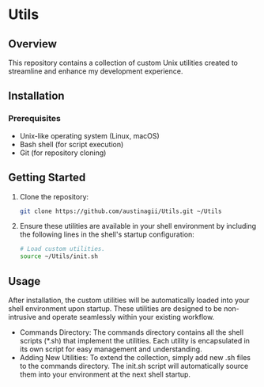 # Utils

## Overview

This repository contains a collection of custom Unix utilities created to streamline and enhance my development experience. 

## Installation

### Prerequisites

- Unix-like operating system (Linux, macOS)
- Bash shell (for script execution)
- Git (for repository cloning)

## Getting Started

1. Clone the repository:
   ```sh
   git clone https://github.com/austinagii/Utils.git ~/Utils
   ```
2. Ensure these utilities are available in your shell environment by including the following lines in the shell's startup configuration:
   ```sh
   # Load custom utilities.
   source ~/Utils/init.sh
   ```

## Usage

After installation, the custom utilities will be automatically loaded into your shell environment upon startup. These utilities are designed to be non-intrusive and operate seamlessly within your existing workflow.

- Commands Directory: The commands directory contains all the shell scripts (*.sh) that implement the utilities. Each utility is encapsulated in its own script for easy management and understanding.
- Adding New Utilities: To extend the collection, simply add new .sh files to the commands directory. The init.sh script will automatically source them into your environment at the next shell startup.
